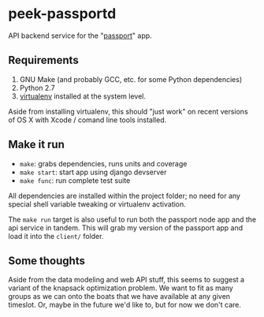 peek-passportd
==============

API backend service for the
"[passport](https://github.com/memoia/passport)" app.


Requirements
------------

1. GNU Make (and probably GCC, etc. for some Python dependencies)
2. Python 2.7
3. [virtualenv](https://pypi.python.org/pypi/virtualenv) installed
   at the system level.

Aside from installing virtualenv, this should "just work" on recent
versions of OS X with Xcode / comand line tools installed.


Make it run
-----------

* ``make``: grabs dependencies, runs units and coverage
* ``make start``: start app using django devserver
* ``make func``: run complete test suite

All dependencies are installed within the project folder; no need
for any special shell variable tweaking or virtualenv activation.

The ``make run`` target is also useful to run both the passport node
app and the api service in tandem. This will grab my version of the
passport app and load it into the ``client/`` folder.


Some thoughts
-------------

Aside from the data modeling and web API stuff, this seems
to suggest a variant of the knapsack optimization problem. We want
to fit as many groups as we can onto the boats that we have
available at any given timeslot. Or, maybe in the future we'd like
to, but for now we don't care.
